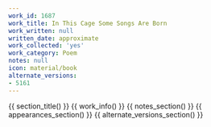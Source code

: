 ```yaml
---
work_id: 1687
work_title: In This Cage Some Songs Are Born
work_written: null
written_date: approximate
work_collected: 'yes'
work_category: Poem
notes: null
icon: material/book
alternate_versions:
- 5161
---
```


{{ section_title() }}
{{ work_info() }}
{{ notes_section() }}
{{ appearances_section() }}
{{ alternate_versions_section() }}